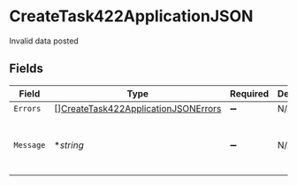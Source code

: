 # CreateTask422ApplicationJSON

Invalid data posted


## Fields

| Field                                                                                                 | Type                                                                                                  | Required                                                                                              | Description                                                                                           | Example                                                                                               |
| ----------------------------------------------------------------------------------------------------- | ----------------------------------------------------------------------------------------------------- | ----------------------------------------------------------------------------------------------------- | ----------------------------------------------------------------------------------------------------- | ----------------------------------------------------------------------------------------------------- |
| `Errors`                                                                                              | [][CreateTask422ApplicationJSONErrors](../../models/operations/createtask422applicationjsonerrors.md) | :heavy_minus_sign:                                                                                    | N/A                                                                                                   |                                                                                                       |
| `Message`                                                                                             | **string*                                                                                             | :heavy_minus_sign:                                                                                    | N/A                                                                                                   | The given data was invalid.                                                                           |
